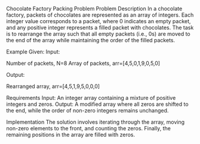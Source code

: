 Chocolate Factory Packing Problem
Problem Description
In a chocolate factory, packets of chocolates are represented as an array of integers. Each integer value corresponds to a packet, where 0 indicates an empty packet, and any positive integer represents a filled packet with chocolates. The task is to rearrange the array such that all empty packets (i.e., 0s) are moved to the end of the array while maintaining the order of the filled packets.

Example
Given:
  Input:

Number of packets, N=8
Array of packets, arr=[4,5,0,1,9,0,5,0]

  Output:

  Rearranged array, arr=[4,5,1,9,5,0,0,0]

  Requirements
Input: An integer array containing a mixture of positive integers and zeros.
Output: A modified array where all zeros are shifted to the end, while the order of non-zero integers remains unchanged.

Implementation
The solution involves iterating through the array, moving non-zero elements to the front, and counting the zeros. Finally, the remaining positions in the array are filled with zeros.


